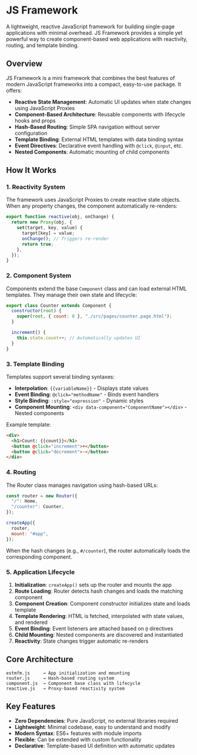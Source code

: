 # JS Framework

A lightweight, reactive JavaScript framework for building single-page applications with minimal overhead. JS Framework provides a simple yet powerful way to create component-based web applications with reactivity, routing, and template binding.

## Overview

JS Framework is a mini framework that combines the best features of modern JavaScript frameworks into a compact, easy-to-use package. It offers:

- **Reactive State Management**: Automatic UI updates when state changes using JavaScript Proxies
- **Component-Based Architecture**: Reusable components with lifecycle hooks and props
- **Hash-Based Routing**: Simple SPA navigation without server configuration
- **Template Binding**: External HTML templates with data binding syntax
- **Event Directives**: Declarative event handling with `@click`, `@input`, etc.
- **Nested Components**: Automatic mounting of child components

## How It Works

### 1. **Reactivity System**

The framework uses JavaScript Proxies to create reactive state objects. When any property changes, the component automatically re-renders:

```javascript
export function reactive(obj, onChange) {
  return new Proxy(obj, {
    set(target, key, value) {
      target[key] = value;
      onChange(); // Triggers re-render
      return true;
    },
  });
}
```

### 2. **Component System**

Components extend the base `Component` class and can load external HTML templates. They manage their own state and lifecycle:

```javascript
export class Counter extends Component {
  constructor(root) {
    super(root, { count: 0 }, "./src/pages/counter.page.html");
  }

  increment() {
    this.state.count++; // Automatically updates UI
  }
}
```

### 3. **Template Binding**

Templates support several binding syntaxes:

- **Interpolation**: `{{variableName}}` - Displays state values
- **Event Binding**: `@click="methodName"` - Binds event handlers
- **Style Binding**: `:style="expression"` - Dynamic styles
- **Component Mounting**: `<div data-component="ComponentName"></div>` - Nested components

Example template:

```html
<div>
  <h1>Count: {{count}}</h1>
  <button @click="increment">+</button>
  <button @click="decrement">-</button>
</div>
```

### 4. **Routing**

The Router class manages navigation using hash-based URLs:

```javascript
const router = new Router({
  "/": Home,
  "/counter": Counter,
});

createApp({
  router,
  mount: "#app",
});
```

When the hash changes (e.g., `#/counter`), the router automatically loads the corresponding component.

### 5. **Application Lifecycle**

1. **Initialization**: `createApp()` sets up the router and mounts the app
2. **Route Loading**: Router detects hash changes and loads the matching component
3. **Component Creation**: Component constructor initializes state and loads template
4. **Template Rendering**: HTML is fetched, interpolated with state values, and rendered
5. **Event Binding**: Event listeners are attached based on `@` directives
6. **Child Mounting**: Nested components are discovered and instantiated
7. **Reactivity**: State changes trigger automatic re-renders

## Core Architecture

```
estmfm.js     → App initialization and mounting
router.js     → Hash-based routing system
component.js  → Component base class with lifecycle
reactive.js   → Proxy-based reactivity system
```

## Key Features

- **Zero Dependencies**: Pure JavaScript, no external libraries required
- **Lightweight**: Minimal codebase, easy to understand and modify
- **Modern Syntax**: ES6+ features with module imports
- **Flexible**: Can be extended with custom functionality
- **Declarative**: Template-based UI definition with automatic updates
